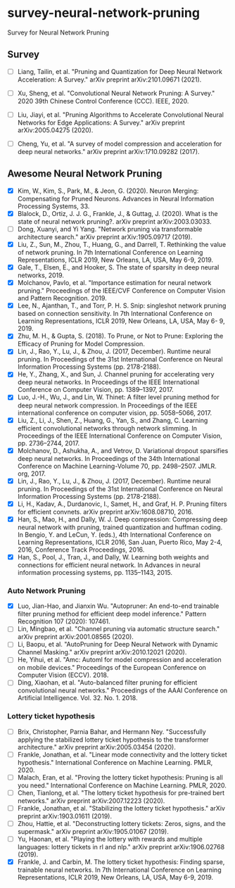 # survey-neural-network-pruning
Survey for Neural Network Pruning

## Survey
- [ ] Liang, Tailin, et al. "Pruning and Quantization for Deep Neural Network Acceleration: A Survey." arXiv preprint arXiv:2101.09671 (2021).
- [ ] Xu, Sheng, et al. "Convolutional Neural Network Pruning: A Survey." 2020 39th Chinese Control Conference (CCC). IEEE, 2020.
- [ ] Liu, Jiayi, et al. "Pruning Algorithms to Accelerate Convolutional Neural Networks for Edge Applications: A Survey." arXiv preprint arXiv:2005.04275 (2020).
- [ ] Cheng, Yu, et al. "A survey of model compression and acceleration for deep neural networks." arXiv preprint arXiv:1710.09282 (2017).


## Awesome Neural Network Pruning
- [x] Kim, W., Kim, S., Park, M., & Jeon, G. (2020). Neuron Merging: Compensating for Pruned Neurons. Advances in Neural Information Processing Systems, 33.
- [x] Blalock, D., Ortiz, J. J. G., Frankle, J., & Guttag, J. (2020). What is the state of neural network pruning?. arXiv preprint arXiv:2003.03033.
- [ ] Dong, Xuanyi, and Yi Yang. "Network pruning via transformable architecture search." arXiv preprint arXiv:1905.09717 (2019).
- [x] Liu, Z., Sun, M., Zhou, T., Huang, G., and Darrell, T. Rethinking the value of network pruning. In 7th International Conference on Learning Representations, ICLR 2019, New Orleans, LA, USA, May 6-9, 2019.
- [x] Gale, T., Elsen, E., and Hooker, S. The state of sparsity in deep neural networks, 2019.
- [x] Molchanov, Pavlo, et al. "Importance estimation for neural network pruning." Proceedings of the IEEE/CVF Conference on Computer Vision and Pattern Recognition. 2019.
- [x] Lee, N., Ajanthan, T., and Torr, P. H. S. Snip: singleshot network pruning based on connection sensitivity. In 7th International Conference on Learning Representations, ICLR 2019, New Orleans, LA, USA, May 6- 9, 2019.
- [x] Zhu, M. H., & Gupta, S. (2018). To Prune, or Not to Prune: Exploring the Efficacy of Pruning for Model Compression.
- [x] Lin, J., Rao, Y., Lu, J., & Zhou, J. (2017, December). Runtime neural pruning. In Proceedings of the 31st International Conference on Neural Information Processing Systems (pp. 2178-2188).
- [x] He, Y., Zhang, X., and Sun, J. Channel pruning for accelerating very deep neural networks. In Proceedings of the IEEE International Conference on Computer Vision, pp. 1389–1397, 2017.
- [x] Luo, J.-H., Wu, J., and Lin, W. Thinet: A filter level pruning method for deep neural network compression. In Proceedings of the IEEE international conference on computer vision, pp. 5058–5066, 2017.
- [x] Liu, Z., Li, J., Shen, Z., Huang, G., Yan, S., and Zhang, C. Learning efficient convolutional networks through network slimming. In Proceedings of the IEEE International Conference on Computer Vision, pp. 2736–2744, 2017.
- [x] Molchanov, D., Ashukha, A., and Vetrov, D. Variational dropout sparsifies deep neural networks. In Proceedings of the 34th International Conference on Machine Learning-Volume 70, pp. 2498–2507. JMLR. org, 2017.
- [x] Lin, J., Rao, Y., Lu, J., & Zhou, J. (2017, December). Runtime neural pruning. In Proceedings of the 31st International Conference on Neural Information Processing Systems (pp. 2178-2188).
- [x] Li, H., Kadav, A., Durdanovic, I., Samet, H., and Graf, H. P. Pruning filters for efficient convnets. arXiv preprint arXiv:1608.08710, 2016.
- [x] Han, S., Mao, H., and Dally, W. J. Deep compression: Compressing deep neural network with pruning, trained quantization and huffman coding. In Bengio, Y. and LeCun, Y. (eds.), 4th International Conference on Learning Representations, ICLR 2016, San Juan, Puerto Rico, May 2-4, 2016, Conference Track Proceedings, 2016.
- [x] Han, S., Pool, J., Tran, J., and Dally, W. Learning both weights and connections for efficient neural network. In Advances in neural information processing systems, pp. 1135–1143, 2015.

### Auto Network Pruning
- [x] Luo, Jian-Hao, and Jianxin Wu. "Autopruner: An end-to-end trainable filter pruning method for efficient deep model inference." Pattern Recognition 107 (2020): 107461.
- [ ] Lin, Mingbao, et al. "Channel pruning via automatic structure search." arXiv preprint arXiv:2001.08565 (2020).
- [ ] Li, Baopu, et al. "AutoPruning for Deep Neural Network with Dynamic Channel Masking." arXiv preprint arXiv:2010.12021 (2020).
- [ ] He, Yihui, et al. "Amc: Automl for model compression and acceleration on mobile devices." Proceedings of the European Conference on Computer Vision (ECCV). 2018.
- [ ] Ding, Xiaohan, et al. "Auto-balanced filter pruning for efficient convolutional neural networks." Proceedings of the AAAI Conference on Artificial Intelligence. Vol. 32. No. 1. 2018.

### Lottery ticket hypothesis
- [ ] Brix, Christopher, Parnia Bahar, and Hermann Ney. "Successfully applying the stabilized lottery ticket hypothesis to the transformer architecture." arXiv preprint arXiv:2005.03454 (2020).
- [ ] Frankle, Jonathan, et al. "Linear mode connectivity and the lottery ticket hypothesis." International Conference on Machine Learning. PMLR, 2020.
- [ ] Malach, Eran, et al. "Proving the lottery ticket hypothesis: Pruning is all you need." International Conference on Machine Learning. PMLR, 2020.
- [ ] Chen, Tianlong, et al. "The lottery ticket hypothesis for pre-trained bert networks." arXiv preprint arXiv:2007.12223 (2020).
- [ ] Frankle, Jonathan, et al. "Stabilizing the lottery ticket hypothesis." arXiv preprint arXiv:1903.01611 (2019).
- [ ] Zhou, Hattie, et al. "Deconstructing lottery tickets: Zeros, signs, and the supermask." arXiv preprint arXiv:1905.01067 (2019).
- [ ] Yu, Haonan, et al. "Playing the lottery with rewards and multiple languages: lottery tickets in rl and nlp." arXiv preprint arXiv:1906.02768 (2019).
- [x] Frankle, J. and Carbin, M. The lottery ticket hypothesis: Finding sparse, trainable neural networks. In 7th International Conference on Learning Representations, ICLR 2019, New Orleans, LA, USA, May 6-9, 2019.

